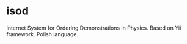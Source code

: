 isod
====

Internet System for Ordering Demonstrations in Physics. Based on Yii framework. Polish language.
